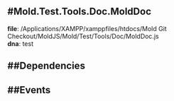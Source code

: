 
#Mold.Test.Tools.Doc.MoldDoc
---------------------------------------

__file__: /Applications/XAMPP/xamppfiles/htdocs/Mold Git Checkout/MoldJS/Mold/Test/Tools/Doc/MoldDoc.js  
__dna__: test  


	






##Dependencies
--------------



##Events
--------------






 

 


 



		
